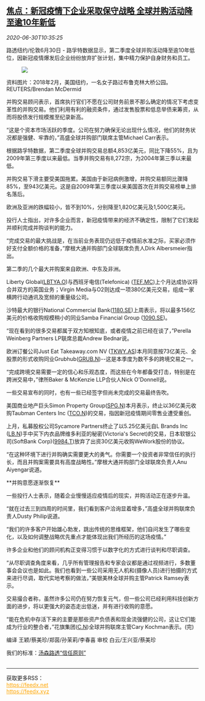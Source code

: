 <!--1593516196000-->
[焦点：新冠疫情下企业采取保守战略 全球并购活动降至逾10年新低](https://cn.reuters.com/article/global-merge-acquisition-covid-0630-idCNKBS2411J8)
------

<div><i>2020-06-30T10:35:25</i></div><div class="StandardArticleBody_body"><p>路透纽约/伦敦6月30日 - 路孚特数据显示，第二季度全球并购活动降至逾10年低位，因新冠疫情爆发后企业纷纷放弃扩张计划，集中精力保护自身财务和员工。 </p><div class="PrimaryAsset_container"><div class="Image_container" tabindex="-1"><figure class="Image_zoom" style="padding-bottom:"><div class="LazyImage_container LazyImage_dark" style="background-image:none"><img src="//s3.reutersmedia.net/resources/r/?m=02&amp;d=20200630&amp;t=2&amp;i=1524104792&amp;r=LYNXMPEG5T0VM&amp;w=600" aria-label="资料图片：2018年2月，美国纽约，一名女子路过布鲁克林大桥公园。REUTERS/Brendan McDermid"/><div class="LazyImage_image LazyImage_fallback" style="background-image:url(//s3.reutersmedia.net/resources/r/?m=02&amp;d=20200630&amp;t=2&amp;i=1524104792&amp;r=LYNXMPEG5T0VM&amp;w=600);background-position:center center;background-color:inherit"></div></div><div class="Image_expand-button" aria-label="Expand Image Slideshow" role="button" tabindex="0"></div></figure><figcaption><div class="Image_caption"><span>资料图片：2018年2月，美国纽约，一名女子路过布鲁克林大桥公园。REUTERS/Brendan McDermid</span></div></figcaption></div></div><p>并购交易顾问表示，首席执行官们不愿在公司财务前景不那么确定的情况下考虑变革性的并购交易。他们利用有利的融资条件，通过发售股票和低息举债来筹资，从而将股债发行规模推至纪录新高。 </p><p>“这是个资本市场活跃的季度。公司在努力确保无论出现什么情况，他们的财务状况都是强健、牢靠的，”高盛全球并购部门联席主管Michael Carr表示。 </p><p>根据路孚特数据，第二季度全球并购交易总额4,853亿美元，同比下降55%，且为2009年第三季度以来最低。当季并购交易有8,272宗，为2004年第三季以来最低。 </p><p>并购交易下滑主要受美国拖累。美国由于新冠病例激增，并购交易额同比骤降85%，至943亿美元。这是自2009年第三季度以来美国首次在并购交易榜单上排名落后。 </p><p>欧洲及亚洲的跌幅较小，皆不到10%，分别降至1,820亿美元及1,500亿美元。 </p><p>投行人士指出，对许多企业而言，新冠疫情带来的经济不确定性，限制了它们发起并顺利完成并购谈判的能力。 </p><p>“完成交易的最大挑战是，在当前业务表现仍远低于疫情前水准之际，买家必须作好支付全额价格的准备，”摩根大通并购部门全球联席负责人Dirk Albersmeier指出。 </p><p>第二季的几个最大并购案来自欧洲、中东及非洲。 </p><p>Liberty Global(<span id="symbol_LBTYA.O_0"><a href="//www.reuters.com/companies/LBTYA.O">LBTYA.O</a></span>)与西班牙电信(Telefonica) (<span id="symbol_TEF.MC_1"><a href="//www.reuters.com/companies/TEF.MC">TEF.MC</a></span>)上个月达成协议将合并双方的英国业务；Virgin Media与O2则达成一项380亿美元交易，组成一家横跨行动通讯及宽频的重量级公司。 </p><p>沙特最大的银行National Commercial Bank(<span id="symbol_1180.SE_2"><a href="//www.reuters.com/companies/1180.SE">1180.SE</a></span>)上周表示，将以最多156亿美元的价格收购规模稍小的同业Samba Financial Group (<span id="symbol_1090.SE_3"><a href="//www.reuters.com/companies/1090.SE">1090.SE</a></span>)。 </p><p>“现在看到的很多交易都属于双方知根知底，或者疫情之前已经在谈了，”Perella Weinberg Partners LP联席总裁Andrew Bednar说。 </p><p>欧洲订餐公司Just Eat Takeaway.com NV (<span id="symbol_TKWY.AS_4"><a href="//www.reuters.com/companies/TKWY.AS">TKWY.AS</a></span>)本月同意按73亿美元、全股票的形式收购同业Grubhub(<span id="symbol_GRUB.N_5"><a href="//www.reuters.com/companies/GRUB.N">GRUB.N</a></span>)--这是本季度为数不多的跨境交易之一。 </p><p>“完成跨境交易需要一定的信心和乐观态度，而这些在今年都备受打击，特别是在跨洲交易中，”律所Baker & McKenzie LLP合伙人Nick O'Donnell说。 </p><p>一些交易宣布的同时，也有一些已经签字但尚未完成的交易最终告吹。 </p><p>美国商业地产巨头Simon Property Group(<span id="symbol_SPG.N_6"><a href="//www.reuters.com/companies/SPG.N">SPG.N</a></span>)本月表示，终止以36亿美元收购Taubman Centers Inc (<span id="symbol_TCO.N_7"><a href="//www.reuters.com/companies/TCO.N">TCO.N</a></span>)的交易，指因新冠疫情期间零售业遭受重创。 </p><p>上月，私募股权公司Sycamore Partners终止了以5.25亿美元自L Brands Inc (<span id="symbol_LB.N_8"><a href="//www.reuters.com/companies/LB.N">LB.N</a></span>)手中买下内衣品牌维多利亚的秘密(Victoria's Secret)的交易，日本软银公司(SoftBank Corp)(<span id="symbol_9984.T_9"><a href="//www.reuters.com/companies/9984.T">9984.T</a></span>)放弃了出资30亿美元收购WeWork股份的协议。  </p><p>“在这种环境下进行并购确实需要更大的勇气。你需要一个投资者非常信任的执行长，而且并购案需要具有高度战略性。”摩根大通并购部门全球联席负责人Anu Aiyengar说道。 </p><p>**并购意愿逐渐恢复** </p><p>一些投行人士表示，随着企业慢慢适应疫情后的现实，并购活动正在逐步升温。 </p><p>“就在过去三到四周的时间里，我们看到客户洽询显着增多，”高盛全球并购联席负责人Dusty Philip说道。 </p><p>“我们的许多客户开始雄心勃发，跳出传统的思维框架，他们自问发生了哪些变化，以及如何调整战略优先重点才能体现出我们所经历的这场疫情。” </p><p>许多企业和他们的顾问机构正变得习惯于以数字化的方式进行谈判和尽职调查。 </p><p>“从尽职调查角度来看，几乎所有管理报告和专家会议都是通过视频进行，多数董事会会议也是如此。我们也看到一些公司采用无人机和(摄像人员)进行拍摄的方式来进行尽调，取代实地考察的做法，”美银美林全球并购主管Patrick Ramsey表示。 </p><p>交易撮合者称，虽然许多公司仍在努力恢复元气，但一些公司已经利用科技创新方面的进步，将以更强大的姿态走出低迷，并有进行收购的意愿。 </p><p>“能在危机中存活下来的主要是那些资产负债表和现金流强健的公司，这让它们能成为行业的整合者，”花旗集团(<span id="symbol_C.N_10"><a href="//www.reuters.com/companies/C.N">C.N</a></span>)全球并购联席主管Cary Kochman表示。(完) </p><div class="Attribution_container"><div class="Attribution_attribution"><p class="Attribution_content">编译 王颖/蔡美珍/郑茵/孙茉莉/李春喜 审校  白云/王兴亚/蔡美珍 </p></div></div><div class="StandardArticleBody_trustBadgeContainer"><span class="StandardArticleBody_trustBadgeTitle">我们的标准：</span><span class="trustBadgeUrl"><a href="https://www.thomsonreuters.cn/content/dam/openweb/documents/pdf/china/brochures/about-us-1.pdf">汤森路透“信任原则”</a></span></div></div><br><hr><div>获取更多RSS：<br><a href="https://feedx.net" style="color:orange" target="_blank">https://feedx.net</a> <br><a href="https://feedx.xyz" style="color:orange" target="_blank">https://feedx.xyz</a><br></div>
